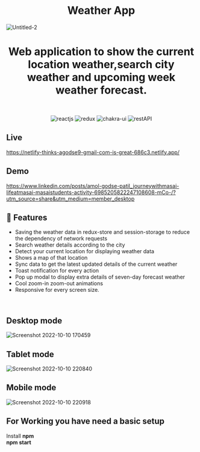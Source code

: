 <h1 align="center"> Weather App</h1>

![Untitled-2](https://user-images.githubusercontent.com/103682371/194915718-018487a7-9e3e-4788-bcd9-eccc9a2b691f.jpg)

<h1 align="center"> Web application to show the current location weather,search city weather and upcoming week weather forecast.</h1>

<br />
<p align="center">
    <img src="https://img.shields.io/badge/React_(17.0.2)-20232A?style=for-the-badge&logo=react&logoColor=61DAFB" alt="reactjs" />
    <img src="https://img.shields.io/badge/Redux_(4.1.2)-593D88?style=for-the-badge&logo=redux&logoColor=white" alt="redux" />
    <img src="https://img.shields.io/badge/Chakra%20UI-3bc7bd?style=for-the-badge&logo=chakraui&logoColor=white" alt="chakra-ui"/>
    <img src="https://img.shields.io/badge/Rest_API-02303A?style=for-the-badge&logo=react-router&logoColor=white" alt="restAPI"/>
  </p>
  
  ## Live
  
  https://netlify-thinks-agodse9-gmail-com-is-great-686c3.netlify.app/
  
  ## Demo
  
  https://www.linkedin.com/posts/amol-godse-patil_journeywithmasai-lifeatmasai-masaistudents-activity-6985205822247108608-mCo-/?utm_source=share&utm_medium=member_desktop
  
  ## 🚀 Features
- Saving the weather data in redux-store and session-storage to reduce the dependency of network requests
- Search weather details according to the city
- Detect your current location for displaying weather data
- Shows a map of that location
- Sync data to get the latest updated details of the current weather
- Toast notification for every action
- Pop up modal to display extra details of seven-day forecast weather
- Cool zoom-in zoom-out animations 
- Responsive for every screen size.

<br/>

## Desktop mode

![Screenshot 2022-10-10 170459](https://user-images.githubusercontent.com/103682371/194930177-141996e1-75e8-4661-8c46-06b46487f62d.jpg)

## Tablet mode

![Screenshot 2022-10-10 220840](https://user-images.githubusercontent.com/103682371/194930348-6aaceb19-58e7-4ac7-8b3c-ca47b9c1b32a.jpg)

## Mobile mode

![Screenshot 2022-10-10 220918](https://user-images.githubusercontent.com/103682371/194930401-3be5625c-d98f-4144-a3c6-ec4cdf2c12b2.jpg)


## For Working you have need a basic setup
Install <b>npm<b>
    <br />
npm start
